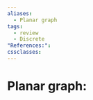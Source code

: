 ```yaml
---
aliases:
  - Planar graph
tags:
  - review
  - Discrete
"References:": 
cssclasses:
---
```

# Planar graph: 

